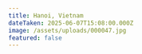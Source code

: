 ```yaml
---
title: Hanoi, Vietnam
dateTaken: 2025-06-07T15:08:00.000Z
image: /assets/uploads/000047.jpg
featured: false
---
```

